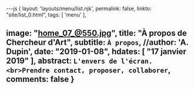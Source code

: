 ---js
{
layout:    'layouts/menu/list.njk',
permalink: false,
linkto:    "site/list_0.html",
tags:      [ 'menu' ],

image:     "home_07_@550.jpg",
title:     "À propos de Chercheur d'Art",
subtitle:  `À propos`,
//author:    'A. Dupin',
date:      "2019-01-08",
hdates:    [ "17 janvier 2019" ],
abstract:  `L'envers de l'écran.<br>Prendre contact, proposer, collaborer`,
comments:  false
}
---
